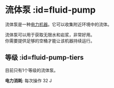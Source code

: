 # 流体泵 :id=fluid-pump

流体泵是一种[电力机器](/Electric-Machines#machines)。它可以收集附近环境中的流体。

流体泵可以用于获取无限水和岩浆，非常好用。  
你需要提供足够的空桶才能让该机器持续运行。

## 等级 :id=fluid-pump-tiers

目前只有1个等级的流体泵。

**电力消耗**: 每次操作 32 J
